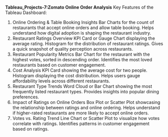 **Tableau_Projects-7:Zomato Online Order Analysis**
Key Features of the Tableau Dashboard:
1. Online Ordering & Table Booking Insights
Bar Charts for the count of restaurants that accept online orders and allow table booking.
Helps understand how digital adoption is shaping the restaurant industry.
2. Restaurant Ratings Overview
KPI Card or Gauge Chart displaying the average rating.
Histogram for the distribution of restaurant ratings.
Gives a quick snapshot of quality perception across restaurants.
3. Restaurant Popularity Metrics
Bar Chart for the restaurant with the highest votes, sorted in descending order.
Identifies the most loved restaurants based on customer engagement.
4. Cost Analysis
KPI Card showing the average cost for two people.
Histogram displaying the cost distribution.
Helps users gauge affordability levels across different restaurants.
5. Restaurant Type Trends
Word Cloud or Bar Chart showing the most frequently listed restaurant types.
Provides insights into popular dining preferences.
6. Impact of Ratings on Online Orders
Box Plot or Scatter Plot showcasing the relationship between ratings and online ordering.
Helps understand if higher-rated restaurants are more likely to accept online orders.
7. Votes vs. Rating Trend
Line Chart or Scatter Plot to visualize how votes correlate with ratings.
Identifies patterns in customer engagement based on ratings.
